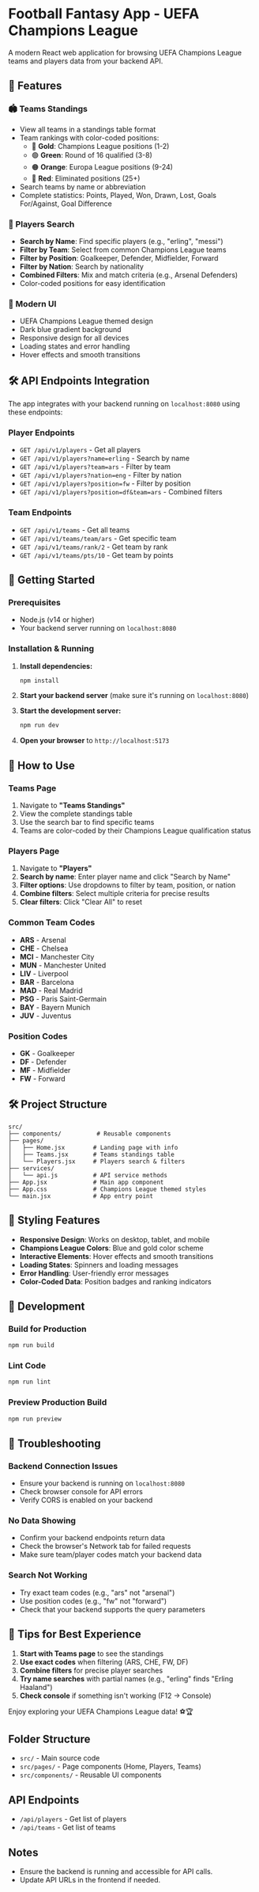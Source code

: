 
# Football Fantasy App - UEFA Champions League

A modern React web application for browsing UEFA Champions League teams and players data from your backend API.

## 🚀 Features

### 🏟️ Teams Standings
- View all teams in a standings table format
- Team rankings with color-coded positions:
  - 🥇 **Gold**: Champions League positions (1-2)
  - 🟢 **Green**: Round of 16 qualified (3-8)  
  - 🟠 **Orange**: Europa League positions (9-24)
  - 🔴 **Red**: Eliminated positions (25+)
- Search teams by name or abbreviation
- Complete statistics: Points, Played, Won, Drawn, Lost, Goals For/Against, Goal Difference

### 👥 Players Search
- **Search by Name**: Find specific players (e.g., "erling", "messi")
- **Filter by Team**: Select from common Champions League teams
- **Filter by Position**: Goalkeeper, Defender, Midfielder, Forward  
- **Filter by Nation**: Search by nationality
- **Combined Filters**: Mix and match criteria (e.g., Arsenal Defenders)
- Color-coded positions for easy identification

### 🎨 Modern UI
- UEFA Champions League themed design
- Dark blue gradient background
- Responsive design for all devices
- Loading states and error handling
- Hover effects and smooth transitions

## 🛠️ API Endpoints Integration

The app integrates with your backend running on `localhost:8080` using these endpoints:

### Player Endpoints
- `GET /api/v1/players` - Get all players
- `GET /api/v1/players?name=erling` - Search by name
- `GET /api/v1/players?team=ars` - Filter by team
- `GET /api/v1/players?nation=eng` - Filter by nation  
- `GET /api/v1/players?position=fw` - Filter by position
- `GET /api/v1/players?position=df&team=ars` - Combined filters

### Team Endpoints  
- `GET /api/v1/teams` - Get all teams
- `GET /api/v1/teams/team/ars` - Get specific team
- `GET /api/v1/teams/rank/2` - Get team by rank
- `GET /api/v1/teams/pts/10` - Get team by points

## 🚦 Getting Started

### Prerequisites
- Node.js (v14 or higher)
- Your backend server running on `localhost:8080`

### Installation & Running

1. **Install dependencies:**
   ```bash
   npm install
   ```

2. **Start your backend server** (make sure it's running on `localhost:8080`)

3. **Start the development server:**
   ```bash
   npm run dev
   ```

4. **Open your browser** to `http://localhost:5173`

## 📱 How to Use

### Teams Page
1. Navigate to **"Teams Standings"** 
2. View the complete standings table
3. Use the search bar to find specific teams
4. Teams are color-coded by their Champions League qualification status

### Players Page  
1. Navigate to **"Players"**
2. **Search by name**: Enter player name and click "Search by Name"
3. **Filter options**: Use dropdowns to filter by team, position, or nation
4. **Combine filters**: Select multiple criteria for precise results
5. **Clear filters**: Click "Clear All" to reset

### Common Team Codes
- **ARS** - Arsenal
- **CHE** - Chelsea  
- **MCI** - Manchester City
- **MUN** - Manchester United
- **LIV** - Liverpool
- **BAR** - Barcelona
- **MAD** - Real Madrid
- **PSG** - Paris Saint-Germain
- **BAY** - Bayern Munich
- **JUV** - Juventus

### Position Codes
- **GK** - Goalkeeper
- **DF** - Defender
- **MF** - Midfielder  
- **FW** - Forward

## 🛠️ Project Structure

```
src/
├── components/          # Reusable components
├── pages/              
│   ├── Home.jsx        # Landing page with info
│   ├── Teams.jsx       # Teams standings table
│   └── Players.jsx     # Players search & filters
├── services/
│   └── api.js          # API service methods
├── App.jsx             # Main app component
├── App.css             # Champions League themed styles
└── main.jsx            # App entry point
```

## 🎨 Styling Features

- **Responsive Design**: Works on desktop, tablet, and mobile
- **Champions League Colors**: Blue and gold color scheme
- **Interactive Elements**: Hover effects and smooth transitions  
- **Loading States**: Spinners and loading messages
- **Error Handling**: User-friendly error messages
- **Color-Coded Data**: Position badges and ranking indicators

## 🔧 Development

### Build for Production
```bash
npm run build
```

### Lint Code
```bash
npm run lint
```

### Preview Production Build
```bash
npm run preview
```

## 🚨 Troubleshooting

### Backend Connection Issues
- Ensure your backend is running on `localhost:8080`
- Check browser console for API errors
- Verify CORS is enabled on your backend

### No Data Showing
- Confirm your backend endpoints return data
- Check the browser's Network tab for failed requests
- Make sure team/player codes match your backend data

### Search Not Working
- Try exact team codes (e.g., "ars" not "arsenal") 
- Use position codes (e.g., "fw" not "forward")
- Check that your backend supports the query parameters

## 🎯 Tips for Best Experience

1. **Start with Teams page** to see the standings
2. **Use exact codes** when filtering (ARS, CHE, FW, DF)
3. **Combine filters** for precise player searches
4. **Try name searches** with partial names (e.g., "erling" finds "Erling Haaland")
5. **Check console** if something isn't working (F12 → Console)

Enjoy exploring your UEFA Champions League data! ⚽🏆

## Folder Structure
- `src/` - Main source code
- `src/pages/` - Page components (Home, Players, Teams)
- `src/components/` - Reusable UI components

## API Endpoints
- `/api/players` - Get list of players
- `/api/teams` - Get list of teams

## Notes
- Ensure the backend is running and accessible for API calls.
- Update API URLs in the frontend if needed.
